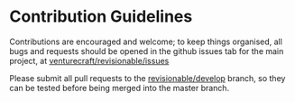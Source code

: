 # Contribution Guidelines

Contributions are encouraged and welcome; to keep things organised, all bugs and requests should be
opened in the github issues tab for the main project, at [venturecraft/revisionable/issues](https://github.com/venturecraft/revisionable/issues)

Please submit all pull requests to the [revisionable/develop](https://github.com/VentureCraft/revisionable/tree/develop) branch, so they can be tested before being merged into the master branch.
